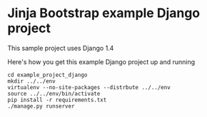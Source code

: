 # Jinja Bootstrap example Django project

This sample project uses Django 1.4

Here's how you get this example Django project up and running

    cd example_project_django
    mkdir ../../env
    virtualenv --no-site-packages --distrbute ../../env
    source ../../env/bin/activate
    pip install -r requirements.txt
    ./manage.py runserver

